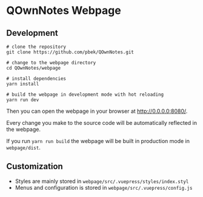# QOwnNotes Webpage

## Development

```shell
# clone the repository
git clone https://github.com/pbek/QOwnNotes.git

# change to the webpage directory
cd QOwnNotes/webpage

# install dependencies
yarn install

# build the webpage in development mode with hot reloading
yarn run dev
```

Then you can open the webpage in your browser at <http://0.0.0.0:8080/>.

Every change you make to the source code will be automatically reflected in the webpage.

If you run `yarn run build` the webpage will be built in production mode in `webpage/dist`.

## Customization

- Styles are mainly stored in `webpage/src/.vuepress/styles/index.styl`
- Menus and configuration is stored in `webpage/src/.vuepress/config.js`
